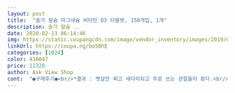 ```yaml
---
layout: post 
title:  "솔가 칼슘 마그네슘 비타민 D3 타블렛, 150개입, 1개" 
description: 솔가 칼슘 ..
date: 2020-02-13 06:14:46 
img: https://static.coupangcdn.com/image/vendor_inventory/images/2019/03/20/16/1/ee547f7f-624f-49fe-bf29-23afab9923bf.jpg 
linkUrl: https://coupa.ng/bo5BhE 
categories: [1024] 
color: 43A047 
price: 11320 
author: Ask View Shop 
cont:  "●구매후기●<br/>*결과 : 뱃살만 찌고 새다리되고 주로 쓰는 관절들이 휜다.<br/><br/>*구매이유.<br/><br/>*상태 : 척추 중심 근육이 가장 단단하게 뭉쳐있다,<br/>*운동 : 일상이 안한다.<br/><br/>*출산 한번.<br/> 시집살이, 육아도 안해봄.<br/><br/>///2019.<br/>10.<br/>12 죄송합니다<br/>1.<br/>알 크기가 매우 큽니다.<br/><br/>2.<br/>위생상 뚜껑을 이용해 꺼내서 복용하세요.<br/><br/>3.<br/>물과 함께.<br/> 물을 많이 복용하시길 권합니다.<br/> 500ml<br/>PS.<br/> 모두들 건강 잘 챙기시길 바랍니다.<br/>.<br/><br/>▶️배송포장 <br/> - 에어백, 뽁뽁이 꽁꽁 / 우체국 안전한 제품 포장<br/>➡️도착일 <br/> - 19.<br/>04.<br/>11일 목요일 오후 2시즈음<br/>➡️주문일 <br/> - 19.<br/>04.<br/>08일 월요일 오후 1시 반쯤<br/>가사일 싫어함.<br/> 엄청난 일 없으면 평생 안하고 살았다.<br/><br/>그래도 도움 안되는 후기입니다.<br/>.<br/><br/>그래서 구매이력으로 찾아들어와 재구매신청합니다.<br/><br/>그래서 구입한 칼슘제 입니다<br/>금액 <br/> - 10,920원<br/>꾸준하게 드시라고 성분이 젤 비슷한걸로 2병<br/>다리얇고 배나오고 옆구리가 아프다.<br/><br/>도움이 안되는 사연 삭제했습니다.<br/>.<br/><br/>매일 나갈일만 없으면 항상 누워 티비.<br/><br/>먹는사람 : 50대 칼슘제 원하셔서.<br/><br/>먼저 먹었던 알약크기는 정말 이게넘어갈까싶은 크기였는데 이건 우리나라 작은 소화제 정도크기... <br/>그리고D 가아닌 B 포함 이더라고요.<br/><br/>아무래도 제몸엔 D가 맞았나봐요.<br/><br/>아쉬운부분이 있다면  마그네슘뿐아니라 다른 성분의 영양제 복용시에 복용방법을 알수있도록 솔가제품섭취 안내서.<br/> 같은게 같이 온다면 좋을텐데 그런게 없더라구요<br/>영양제라는것이 먹다가 안먹으면 사람심리가 뭔가<br/>재구매하려고 왔어요~<br/>제품을 찾던중에 선택하게됐습니다.<br/><br/>주문했습니다.<br/>맘이 편안해집니다.<br/><br/>칼슘600를 드시다가 판매종료가 되어 제일 비슷한<br/>칼슘제도 함께 구매하려해요.<br/><br/>팔꿈치, 손가락이 휘고 있는 중<br/>평소 등과허리근육통으로 늘 고통스러웠는데 단골약국약사님이 마그네슘을 먹어보라 하시더라고요.<br/> 그래서 솔가 마그네슘을 복용했고 일주일정도 지나니 거짓말처럼  통증들이 없어졌어요~~ 그런데 다 먹어서 급한대로 같은 솔가제품의 작은병걸 구입해서 먹었는데 이건 그다지 효과가 없는듯해요.<br/><br/>허전하고 몸이 이상한것같고... <br/><br/>*결과 : 뱃살만 찌고 새다리되고 주로 쓰는 관절들이 휜다.<br/><br/>*구매이유.<br/><br/>*상태 : 척추 중심 근육이 가장 단단하게 뭉쳐있다,<br/>*운동 : 일상이 안한다.<br/><br/>*출산 한번.<br/> 시집살이, 육아도 안해봄.<br/><br/>///2019.<br/>10.<br/>12 죄송합니다<br/>1.<br/>알 크기가 매우 큽니다.<br/><br/>2.<br/>위생상 뚜껑을 이용해 꺼내서 복용하세요.<br/><br/>3.<br/>물과 함께.<br/> 물을 많이 복용하시길 권합니다.<br/> 500ml<br/>PS.<br/> 모두들 건강 잘 챙기시길 바랍니다.<br/>.<br/><br/>▶️배송포장 <br/> - 에어백, 뽁뽁이 꽁꽁 / 우체국 안전한 제품 포장<br/>➡️도착일 <br/> - 19.<br/>04.<br/>11일 목요일 오후 2시즈음<br/>➡️주문일 <br/> - 19.<br/>04.<br/>08일 월요일 오후 1시 반쯤<br/>가사일 싫어함.<br/> 엄청난 일 없으면 평생 안하고 살았다.<br/><br/>그래도 도움 안되는 후기입니다.<br/>.<br/><br/>그래서 구매이력으로 찾아들어와 재구매신청합니다.<br/><br/>그래서 구입한 칼슘제 입니다<br/>금액 <br/> - 10,920원<br/>꾸준하게 드시라고 성분이 젤 비슷한걸로 2병<br/>다리얇고 배나오고 옆구리가 아프다.<br/><br/>도움이 안되는 사연 삭제했습니다.<br/>.<br/><br/>매일 나갈일만 없으면 항상 누워 티비.<br/><br/>먹는사람 : 50대 칼슘제 원하셔서.<br/><br/>먼저 먹었던 알약크기는 정말 이게넘어갈까싶은 크기였는데 이건 우리나라 작은 소화제 정도크기... <br/>그리고D 가아닌 B 포함 이더라고요.<br/><br/>아무래도 제몸엔 D가 맞았나봐요.<br/><br/>아쉬운부분이 있다면  마그네슘뿐아니라 다른 성분의 영양제 복용시에 복용방법을 알수있도록 솔가제품섭취 안내서.<br/> 같은게 같이 온다면 좋을텐데 그런게 없더라구요<br/>영양제라는것이 먹다가 안먹으면 사람심리가 뭔가<br/>재구매하려고 왔어요~<br/>제품을 찾던중에 선택하게됐습니다.<br/><br/>주문했습니다.<br/>맘이 편안해집니다.<br/><br/>칼슘600를 드시다가 판매종료가 되어 제일 비슷한<br/>칼슘제도 함께 구매하려해요.<br/><br/>팔꿈치, 손가락이 휘고 있는 중<br/>평소 등과허리근육통으로 늘 고통스러웠는데 단골약국약사님이 마그네슘을 먹어보라 하시더라고요.<br/> 그래서 솔가 마그네슘을 복용했고 일주일정도 지나니 거짓말처럼  통증들이 없어졌어요~~ 그런데 다 먹어서 급한대로 같은 솔가제품의 작은병걸 구입해서 먹었는데 이건 그다지 효과가 없는듯해요.<br/><br/>허전하고 몸이 이상한것같고... <br/><br/>" 
---
```

